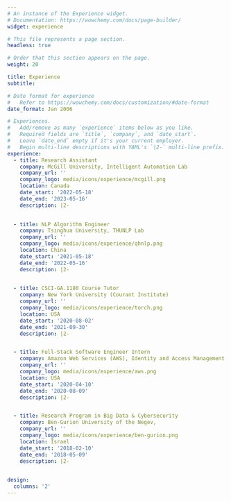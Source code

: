 ```yaml
---
# An instance of the Experience widget.
# Documentation: https://wowchemy.com/docs/page-builder/
widget: experience

# This file represents a page section.
headless: true

# Order that this section appears on the page.
weight: 20

title: Experience
subtitle:

# Date format for experience
#   Refer to https://wowchemy.com/docs/customization/#date-format
date_format: Jan 2006

# Experiences.
#   Add/remove as many `experience` items below as you like.
#   Required fields are `title`, `company`, and `date_start`.
#   Leave `date_end` empty if it's your current employer.
#   Begin multi-line descriptions with YAML's `|2-` multi-line prefix.
experience:
  - title: Research Assistant
    company: McGill University, Intelligent Automation Lab
    company_url: ''
    company_logo: media/icons/experience/mcgill.png
    location: Canada
    date_start: '2022-05-18'
    date_end: '2023-05-16'
    description: |2-
        

  - title: NLP Algorithm Engineer
    company: Tsinghua University, THUNLP Lab 
    company_url: ''
    company_logo: media/icons/experience/qhnlp.png
    location: China
    date_start: '2021-05-18'
    date_end: '2022-05-16'
    description: |2-
  

  - title: CSCI-GA.1180 Course Tutor
    company: New York University (Courant Institute)
    company_url: ''
    company_logo: media/icons/experience/torch.png
    location: USA
    date_start: '2020-08-02'
    date_end: '2021-09-30'
    description: |2-


  - title: Full-Stack Software Engineer Intern
    company: Amazon Web Services (AWS), Identity and Access Management
    company_url: ''
    company_logo: media/icons/experience/aws.png
    location: USA
    date_start: '2020-04-10'
    date_end: '2020-08-09'
    description: |2-


  - title: Research Program in Big Data & Cybersecurity
    company: Ben-Gurion University of the Negev, 
    company_url: ''
    company_logo: media/icons/experience/ben-gurion.png
    location: Israel
    date_start: '2018-02-10'
    date_end: '2018-05-09'
    description: |2-

 
design:
  columns: '2'
---
```

